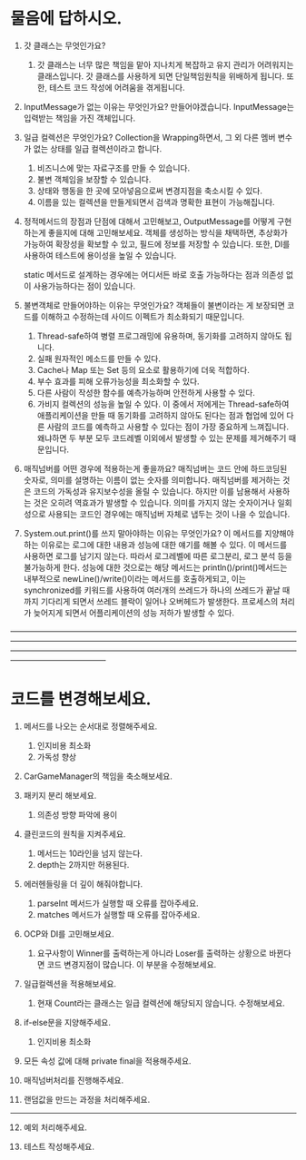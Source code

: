 # 물음에 답하시오.
1. 갓 클래스는 무엇인가요?
   1. 갓 클래스는 너무 많은 책임을 맡아 지나치게 복잡하고 유지 관리가 어려워지는 클래스입니다.
      갓 클래스를 사용하게 되면 단일책임원칙을 위배하게 됩니다. 또한, 테스트 코드 작성에 어려움을 겪게됩니다.

2. InputMessage가 없는 이유는 무엇인가요?
   만들어야겠습니다. InputMessage는 입력받는 책임을 가진 객체입니다.

3. 일급 컬렉션은 무엇인가요?
   Collection을 Wrapping하면서, 그 외 다른 멤버 변수가 없는 상태를 일급 컬렉션이라고 합니다.
   1. 비즈니스에 맞는 자료구조를 만들 수 있습니다.
   2. 불변 객체임을 보장할 수 있습니다.
   3. 상태와 행동을 한 곳에 모아넣음으로써 변경지점을 축소시킬 수 있다.
   4. 이름을 있는 컬렉션을 만들게되면서 검색과 명확한 표현이 가능해집니다.

4. 정적메서드의 장점과 단점에 대해서 고민해보고, OutputMessage를 어떻게 구현하는게 좋을지에 대해 고민해보세요.
   객체를 생성하는 방식을 채택하면, 추상화가 가능하여 확장성을 확보할 수 있고, 필드에 정보를 저장할 수 있습니다. 또한, DI를 사용하여 테스트에 용이성을 높일 수 있습니다.

   static 메서드로 설계하는 경우에는 어디서든 바로 호출 가능하다는 점과 의존성 없이 사용가능하다는 점이 있습니다.

5. 불변객체로 만들어야하는 이유는 무엇인가요?
   객체들이 불변이라는 게 보장되면 코드를 이해하고 수정하는데 사이드 이펙트가 최소화되기 때문입니다.
   1. Thread-safe하여 병렬 프로그래밍에 유용하며, 동기화를 고려하지 않아도 됩니다.
   2. 실패 원자적인 메소드를 만들 수 있다.
   3. Cache나 Map 또는 Set 등의 요소로 활용하기에 더욱 적합하다.
   4. 부수 효과를 피해 오류가능성을 최소화할 수 있다.
   5. 다른 사람이 작성한 함수를 예측가능하며 안전하게 사용할 수 있다.
   6. 가비지 컬렉션의 성능을 높일 수 있다.
      이 중에서 저에게는 Thread-safe하여 애플리케이션을 만들 때 동기화를 고려하지 않아도 된다는 점과 협업에 있어 다른 사람의 코드를 예측하고 사용할 수 있다는 점이 가장 중요하게 느껴집니다.
      왜냐하면 두 부분 모두 코드레벨 이외에서 발생할 수 있는 문제를 제거해주기 때문입니다.

6. 매직넘버를 어떤 경우에 적용하는게 좋을까요?
   매직넘버는 코드 안에 하드코딩된 숫자로, 의미를 설명하는 이름이 없는 숫자를 의미합니다. 매직넘버를 제거하는 것은 코드의 가독성과 유지보수성을 올릴 수 있습니다.
   하지만 이를 남용해서 사용하는 것은 오히려 역효과가 발생할 수 있습니다.
   의미를 가지지 않는 숫자이거나 일회성으로 사용되는 코드인 경우에는 매직넘버 자체로 냅두는 것이 나을 수 있습니다.

7. System.out.print()를 쓰지 말아야하는 이유는 무엇인가요?
   이 메서드를 지양해야하는 이유로는 로그에 대한 내용과 성능에 대한 얘기를 해볼 수 있다.
   이 메서드를 사용하면 로그를 남기지 않는다. 따라서 로그레벨에 따른 로그분리, 로그 분석 등을 불가능하게 한다. 
   성능에 대한 것으로는 해당 메서드는 println()/print()메서드는 내부적으로 newLine()/write()이라는 메서드를 호출하게되고, 이는 synchronized를 키워드를 사용하여 여러개의 쓰레드가 하나의 쓰레드가 끝날 때까지 기다리게 되면서 쓰레드 블락이 일어나 오버헤드가 발생한다.
   프로세스의 처리가 늦어지게 되면서 어플리케이션의 성능 저하가 발생할 수 있다.

————————————————————————————————————————————————————————————————————————————————————————————————————————————————————————
# 코드를 변경해보세요.
1. 메서드를 나오는 순서대로 정렬해주세요.
   1. 인지비용 최소화
   2. 가독성 향상

2. CarGameManager의 책임을 축소해보세요.

3. 패키지 분리 해보세요.
   1. 의존성 방향 파악에 용이

4. 클린코드의 원칙을 지켜주세요.
   1. 메서드는 10라인을 넘지 않는다.
   2. depth는 2까지만 허용된다.

5. 에러헨들링을 더 깊이 해줘야합니다.
   1. parseInt 메서드가 실행할 때 오류를 잡아주세요.
   2. matches 메서드가 실행할 때 오류를 잡아주세요.

6. OCP와 DI를 고민해보세요.
   1. 요구사항이 Winner를 출력하는게 아니라 Loser를 출력하는 상황으로 바뀐다면 코드 변경지점이 많습니다. 이 부분을 수정해보세요.

7. 일급컬렉션을 적용해보세요.
   1. 현재 Count라는 클래스는 일급 컬렉션에 해당되지 않습니다. 수정해보세요.

8. if-else문을 지양해주세요.
   1. 인지비용 최소화

9. 모든 속성 값에 대해 private final을 적용해주세요.

10. 매직넘버처리를 진행해주세요.

11. 랜덤값을 만드는 과정을 처리해주세요.

----------------------------------------------------------------------

12. 예외 처리해주세요.

13. 테스트 작성해주세요.

